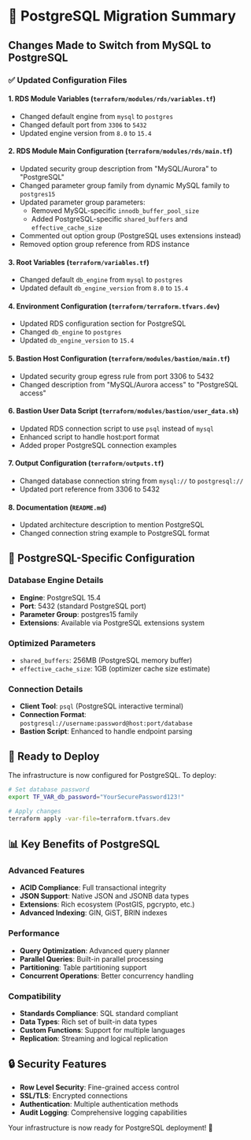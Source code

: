 # 🐘 PostgreSQL Migration Summary

## Changes Made to Switch from MySQL to PostgreSQL

### ✅ Updated Configuration Files

#### 1. RDS Module Variables (`terraform/modules/rds/variables.tf`)
- Changed default engine from `mysql` to `postgres`
- Changed default port from `3306` to `5432`
- Updated engine version from `8.0` to `15.4`

#### 2. RDS Module Main Configuration (`terraform/modules/rds/main.tf`)
- Updated security group description from "MySQL/Aurora" to "PostgreSQL"
- Changed parameter group family from dynamic MySQL family to `postgres15`
- Updated parameter group parameters:
  - Removed MySQL-specific `innodb_buffer_pool_size`
  - Added PostgreSQL-specific `shared_buffers` and `effective_cache_size`
- Commented out option group (PostgreSQL uses extensions instead)
- Removed option group reference from RDS instance

#### 3. Root Variables (`terraform/variables.tf`)
- Changed default `db_engine` from `mysql` to `postgres`
- Updated default `db_engine_version` from `8.0` to `15.4`

#### 4. Environment Configuration (`terraform/terraform.tfvars.dev`)
- Updated RDS configuration section for PostgreSQL
- Changed `db_engine` to `postgres`
- Updated `db_engine_version` to `15.4`

#### 5. Bastion Host Configuration (`terraform/modules/bastion/main.tf`)
- Updated security group egress rule from port 3306 to 5432
- Changed description from "MySQL/Aurora access" to "PostgreSQL access"

#### 6. Bastion User Data Script (`terraform/modules/bastion/user_data.sh`)
- Updated RDS connection script to use `psql` instead of `mysql`
- Enhanced script to handle host:port format
- Added proper PostgreSQL connection examples

#### 7. Output Configuration (`terraform/outputs.tf`)
- Changed database connection string from `mysql://` to `postgresql://`
- Updated port reference from 3306 to 5432

#### 8. Documentation (`README.md`)
- Updated architecture description to mention PostgreSQL
- Changed connection string example to PostgreSQL format

## 🔧 PostgreSQL-Specific Configuration

### Database Engine Details
- **Engine**: PostgreSQL 15.4
- **Port**: 5432 (standard PostgreSQL port)
- **Parameter Group**: postgres15 family
- **Extensions**: Available via PostgreSQL extensions system

### Optimized Parameters
- `shared_buffers`: 256MB (PostgreSQL memory buffer)
- `effective_cache_size`: 1GB (optimizer cache size estimate)

### Connection Details
- **Client Tool**: `psql` (PostgreSQL interactive terminal)
- **Connection Format**: `postgresql://username:password@host:port/database`
- **Bastion Script**: Enhanced to handle endpoint parsing

## 🚀 Ready to Deploy

The infrastructure is now configured for PostgreSQL. To deploy:

```bash
# Set database password
export TF_VAR_db_password="YourSecurePassword123!"

# Apply changes
terraform apply -var-file=terraform.tfvars.dev
```

## 📊 Key Benefits of PostgreSQL

### Advanced Features
- **ACID Compliance**: Full transactional integrity
- **JSON Support**: Native JSON and JSONB data types
- **Extensions**: Rich ecosystem (PostGIS, pgcrypto, etc.)
- **Advanced Indexing**: GIN, GiST, BRIN indexes

### Performance
- **Query Optimization**: Advanced query planner
- **Parallel Queries**: Built-in parallel processing
- **Partitioning**: Table partitioning support
- **Concurrent Operations**: Better concurrency handling

### Compatibility
- **Standards Compliance**: SQL standard compliant
- **Data Types**: Rich set of built-in data types
- **Custom Functions**: Support for multiple languages
- **Replication**: Streaming and logical replication

## 🔒 Security Features

- **Row Level Security**: Fine-grained access control
- **SSL/TLS**: Encrypted connections
- **Authentication**: Multiple authentication methods
- **Audit Logging**: Comprehensive logging capabilities

Your infrastructure is now ready for PostgreSQL deployment! 🐘
